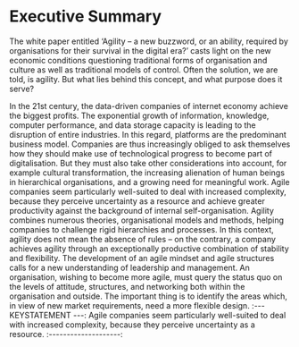 # Executive Summary 

The white paper entitled ‘Agility – a new buzzword, or an ability, required by organisations for their survival in the digital era?’ casts light on the new economic conditions questioning traditional forms of organisation and culture as well as traditional models of control. Often the solution, we are told, is agility. But what lies behind this concept, and what purpose does it serve?

In the 21st century, the data-driven companies of internet economy achieve the biggest profits. The exponential growth of information, knowledge, computer performance, and data storage capacity is leading to the disruption of entire industries. In this regard, platforms are the predominant business model. Companies are thus increasingly obliged to ask themselves how they should make use of technological progress to become part of digitalisation. But they must also take other considerations into account, for example cultural transformation, the increasing alienation of human beings in hierarchical organisations, and a growing need for meaningful work. Agile companies seem particularly well-suited to deal with increased complexity, because they perceive uncertainty as a resource and achieve greater productivity against the background of internal self-organisation. Agility combines numerous theories, organisational models and methods, helping companies to challenge rigid hierarchies and processes. In this context, agility does not mean the absence of rules – on the contrary, a company achieves agility through an exceptionally productive combination of stability and flexibility. The development of an agile mindset and agile structures calls for a new understanding of leadership and management. An organisation, wishing to become more agile, must query the status quo on the levels of attitude, structures, and networking both within the organisation and outside. The important thing is to identify the areas which, in view of new market requirements, need a more flexible design.
:--- KEYSTATEMENT ---:
Agile companies seem particularly well-suited to deal with increased complexity, because they perceive uncertainty as a resource.
:--------------------:

